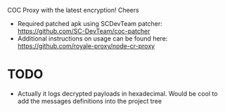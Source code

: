 COC Proxy with the latest encryption! Cheers

* Required patched apk using SCDevTeam patcher: https://github.com/SC-DevTeam/coc-patcher
* Additional instructions on usage can be found here: https://github.com/royale-proxy/node-cr-proxy

# TODO
* Actually it logs decrypted payloads in hexadecimal. Would be cool to add the messages definitions into the project tree
